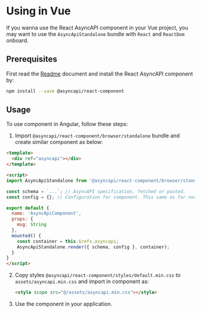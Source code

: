 # Using in Vue

If you wanna use the React AsyncAPI component in your Vue project, you may want to use the `AsyncApiStandalone` bundle with `React` and `ReactDom` onboard.

## Prerequisites

First read the [Readme](../../Readme.md) document and install the React AsyncAPI component by:

```sh
npm install --save @asyncapi/react-component
```

## Usage

To use component in Angular, follow these steps:

1. Import `@asyncapi/react-component/browser/standalone` bundle and create similar component as below:

  ```html
  <template>
    <div ref="asyncapi"></div>
  </template>

  <script>
  import AsyncApiStandalone from '@asyncapi/react-component/browser/standalone';

  const schema = `...`; // AsyncAPI specification, fetched or pasted.
  const config = {}; // Configuration for component. This same as for normal React component.

  export default {
    name: 'AsyncApiComponent',
    props: {
      msg: String
    },
    mounted() {
      const container = this.$refs.asyncapi;
      AsyncApiStandalone.render({ schema, config }, container);
    }
  }
  </script>
  ```

2. Copy styles `@asyncapi/react-component/styles/default.min.css` to `assets/asyncapi.min.css` and import in component as:

   ```html
   <style scope src="@/assets/asyncapi.min.css"></style>
   ```

3. Use the component in your application.
